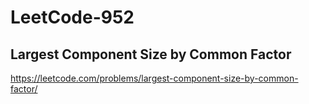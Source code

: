 # LeetCode-952
##  Largest Component Size by Common Factor
https://leetcode.com/problems/largest-component-size-by-common-factor/
